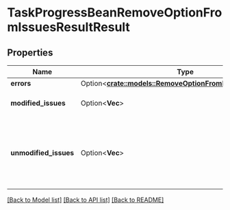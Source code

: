 # TaskProgressBeanRemoveOptionFromIssuesResultResult

## Properties

Name | Type | Description | Notes
------------ | ------------- | ------------- | -------------
**errors** | Option<[**crate::models::RemoveOptionFromIssuesResultErrors**](RemoveOptionFromIssuesResult_errors.md)> |  | [optional]
**modified_issues** | Option<**Vec<i64>**> | The IDs of the modified issues. | [optional]
**unmodified_issues** | Option<**Vec<i64>**> | The IDs of the unchanged issues, those issues where errors prevent modification. | [optional]

[[Back to Model list]](../README.md#documentation-for-models) [[Back to API list]](../README.md#documentation-for-api-endpoints) [[Back to README]](../README.md)


